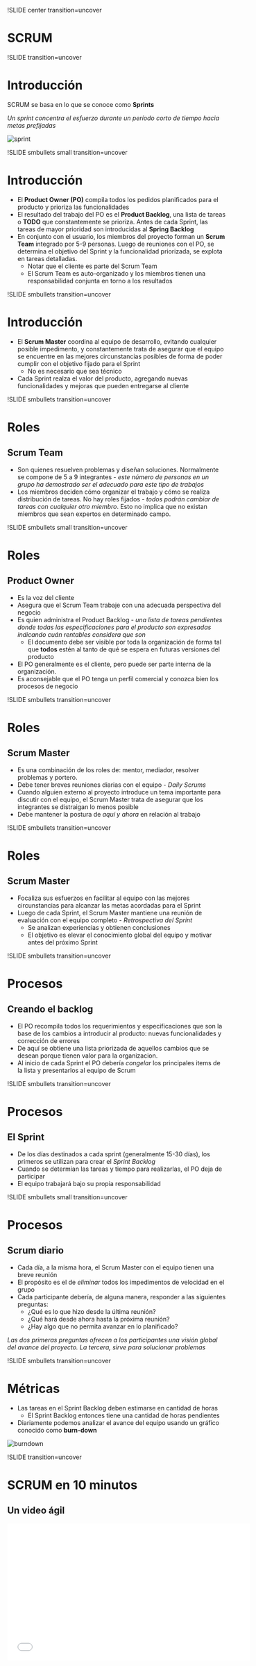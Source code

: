 !SLIDE center transition=uncover
# SCRUM

!SLIDE transition=uncover
# Introducción 
SCRUM se basa en lo que se conoce como **Sprints**

*Un sprint concentra el esfuerzo durante un período corto de tiempo hacia metas
prefijadas*

![sprint](10-scrum-01.png)

!SLIDE smbullets small transition=uncover
# Introducción
* El **Product Owner (PO)** compila todos los pedidos planificados para el producto y
  prioriza las funcionalidades
* El resultado del trabajo del PO es el **Product Backlog**, una lista de tareas
  o **TODO** que constantemente se prioriza. Antes de cada Sprint, las tareas de
mayor prioridad son introducidas al **Spring Backlog**
* En conjunto con el usuario, los miembros del proyecto forman un **Scrum Team**
  integrado por 5-9 personas. Luego de reuniones con el PO, se determina el
objetivo del Sprint y la funcionalidad priorizada, se explota en tareas
detalladas.
  * Notar que el cliente es parte del Scrum Team
  * El Scrum Team es auto-organizado y los miembros tienen una
responsabilidad conjunta en torno a los resultados

!SLIDE smbullets transition=uncover
# Introducción
* El **Scrum Master** coordina al equipo de desarrollo, evitando cualquier
  posible impedimento, y constantemente trata de asegurar que el equipo se
encuentre en las mejores circunstancias posibles de forma de poder cumplir con
el objetivo fijado para el Sprint
  * No es necesario que sea técnico
* Cada Sprint realza el valor del producto, agregando nuevas funcionalidades y
  mejoras que pueden entregarse al cliente

!SLIDE smbullets transition=uncover
# Roles
## Scrum Team
* Son quienes resuelven problemas y diseñan soluciones. Normalmente se compone de
5 a 9 integrantes - *este número de personas en un grupo ha demostrado ser el
adecuado para este tipo de trabajos*
* Los miembros deciden cómo organizar el trabajo y cómo se realiza distribución
  de tareas. No hay roles fijados - *todos podrán cambiar de tareas con
cualquier otro miembro*. Esto no implica que no existan miembros que sean
expertos en determinado campo.

!SLIDE smbullets small transition=uncover
# Roles
## Product Owner
* Es la voz del cliente
* Asegura que el Scrum Team trabaje con una adecuada perspectiva del negocio
* Es quien administra el Product Backlog - *una lista de tareas pendientes donde
  todas las especificaciones para el producto son expresadas indicando cuán
rentables considera que son*
  * El documento debe ser visible por toda la organización de forma tal que
    **todos** estén al tanto de qué se espera en futuras versiones del producto
* El PO generalmente es el cliente, pero puede ser parte interna de la
  organización. 
* Es aconsejable que el PO tenga un perfil comercial y conozca bien los procesos
  de negocio

!SLIDE smbullets transition=uncover
# Roles
## Scrum Master
* Es una combinación de los roles de: mentor, mediador, resolver problemas y portero.
* Debe tener breves reuniones diarias con el equipo - *Daily Scrums*
* Cuando alguien externo al proyecto introduce un tema importante para discutir
  con el equipo, el Scrum Master trata de asegurar que los integrantes se distraigan 
  lo menos posible
* Debe mantener la postura de *aquí y ahora* en relación al trabajo

!SLIDE smbullets transition=uncover
# Roles
## Scrum Master
* Focaliza sus esfuerzos en facilitar al equipo con las mejores circunstancias
  para alcanzar las metas acordadas para el Sprint
* Luego de cada Sprint, el Scrum Master mantiene una reunión de evaluación con
  el equipo completo - *Retrospectiva del Sprint*
  * Se analizan experiencias y obtienen conclusiones
  * El objetivo es elevar el conocimiento global del equipo y motivar antes del
    próximo Sprint

!SLIDE smbullets transition=uncover
# Procesos
## Creando el backlog
* El PO recompila todos los requerimientos y especificaciones que son la base
  de los cambios a introducir al producto: nuevas funcionalidades y corrección
de errores
* De aquí se obtiene una lista priorizada de aquellos cambios que se desean
  porque tienen valor para la organizacion.
* Al inicio de cada Sprint el PO debería *congelar* los principales items de la
  lista y presentarlos al equipo de Scrum

!SLIDE smbullets transition=uncover
# Procesos
## El Sprint
* De los días destinados a cada sprint (generalmente 15-30 días), los primeros
  se utilizan para crear el *Sprint Backlog*
* Cuando se determian las tareas y tiempo para realizarlas, el PO deja de
  participar
* El equipo trabajará bajo su propia responsabilidad

!SLIDE smbullets small transition=uncover
# Procesos
## Scrum diario
* Cada día, a la misma hora, el Scrum Master con el equipo tienen una breve
  reunión
* El propósito es el de *eliminar* todos los impedimentos de velocidad en el
  grupo
* Cada participante debería, de alguna manera, responder a las siguientes
  preguntas:
  * ¿Qué es lo que hizo desde la última reunión?
  * ¿Qué hará desde ahora hasta la próxima reunión?
  * ¿Hay algo que no permita avanzar en lo planificado?

*Las dos primeras preguntas ofrecen a los participantes una visión global del
avance del proyecto. La tercera, sirve para solucionar problemas*

!SLIDE smbullets transition=uncover
# Métricas
* Las tareas en el Sprint Backlog deben estimarse en cantidad de horas
  * El Sprint Backlog entonces tiene una cantidad de horas pendientes
* Diariamente podemos analizar el avance del equipo usando un gráfico conocido
  como **burn-down**

![burndown](10-scrum-02.png)

!SLIDE  transition=uncover
# SCRUM en 10 minutos
## Un video ágil
<div style="text-align: center">
<iframe width="560" height="315" src="//www.youtube.com/embed/XU0llRltyFM" frameborder="0" allowfullscreen> </iframe>
</div>
